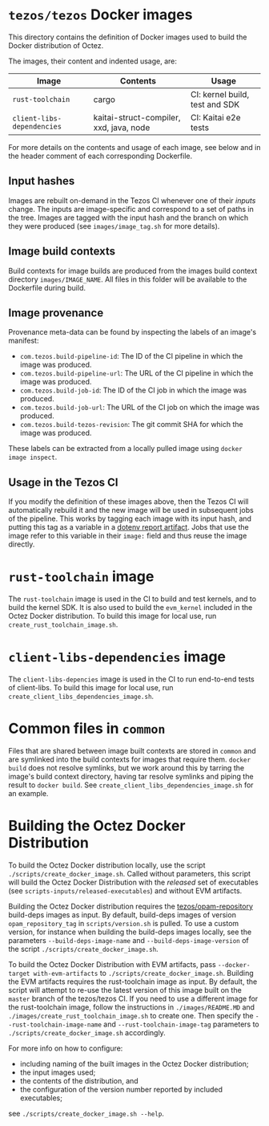 # `tezos/tezos` Docker images

This directory contains the definition of Docker images used to build
the Docker distribution of Octez.

The images, their content and indented usage, are:

| Image                      | Contents                                | Usage                          |
|----------------------------|-----------------------------------------|--------------------------------|
| `rust-toolchain`           | cargo                                   | CI: kernel build, test and SDK |
| `client-libs-dependencies` | kaitai-struct-compiler, xxd, java, node | CI: Kaitai e2e tests           |

For more details on the contents and usage of each image, see below
and in the header comment of each corresponding Dockerfile.

## Input hashes

Images are rebuilt on-demand in the Tezos CI whenever one of their
*inputs* change.  The inputs are image-specific and correspond to a
set of paths in the tree. Images are tagged with the input hash and
the branch on which they were produced (see `images/image_tag.sh` for
more details).

## Image build contexts

Build contexts for image builds are produced from the images build
context directory `images/IMAGE_NAME`. All files in this folder will
be available to the Dockerfile during build.

## Image provenance

Provenance meta-data can be found by inspecting the labels of an
image's manifest:

 - `com.tezos.build-pipeline-id`: The ID of the CI pipeline in which
   the image was produced.
 - `com.tezos.build-pipeline-url`: The URL of the CI pipeline in which
   the image was produced.
 - `com.tezos.build-job-id`: The ID of the CI job in which the image
   was produced.
 - `com.tezos.build-job-url`: The URL of the CI job on which the image
   was produced.
 - `com.tezos.build-tezos-revision`: The git commit SHA for which the
   image was produced.

These labels can be extracted from a locally pulled image using
`docker image inspect`.

## Usage in the Tezos CI

If you modify the definition of these images above, then the Tezos CI
will automatically rebuild it and the new image will be used in
subsequent jobs of the pipeline. This works by tagging each image with
its input hash, and putting this tag as a variable in a [dotenv report
artifact](https://docs.gitlab.com/ee/ci/yaml/artifacts_reports.html#artifactsreportsdotenv).
Jobs that use the image refer to this variable in their `image:`
field and thus reuse the image directly.

# `rust-toolchain` image

The `rust-toolchain` image is used in the CI to build and test
kernels, and to build the kernel SDK. It is also used to build the
`evm_kernel` included in the Octez Docker distribution. To build this
image for local use, run `create_rust_toolchain_image.sh`.

# `client-libs-dependencies` image

The `client-libs-depencies` image is used in the CI to run end-to-end
tests of client-libs. To build this image for local use, run
`create_client_libs_dependencies_image.sh`.

# Common files in `common`

Files that are shared between image built contexts are stored in
`common` and are symlinked into the build contexts for images that
require them. `docker build` does not resolve symlinks, but we work
around this by tarring the image's build context directory, having tar
resolve symlinks and piping the result to `docker build`. See
`create_client_libs_dependencies_image.sh` for an example.

# Building the Octez Docker Distribution

To build the Octez Docker distribution locally, use the script
`./scripts/create_docker_image.sh`. Called without parameters, this
script will build the Octez Docker Distribution with the *released*
set of executables (see `scripts-inputs/released-executables`) and
without EVM artifacts.

Building the Octez Docker distribution requires the
[tezos/opam-repository](https://gitlab.com/tezos/opam-repository)
build-deps images as input. By default, build-deps images of version
`opam_repository_tag` in `scripts/version.sh` is pulled. To use a
custom version, for instance when building the build-deps images
locally, see the parameters `--build-deps-image-name` and
`--build-deps-image-version` of the script
`./scripts/create_docker_image.sh`.

To build the Octez Docker Distribution with EVM artifacts, pass
`--docker-target with-evm-artifacts` to
`./scripts/create_docker_image.sh`. Building the EVM artifacts
requires the rust-toolchain image as input. By default, the script
will attempt to re-use the latest version of this image built on the
`master` branch of the tezos/tezos CI. If you need to use a different
image for the rust-toolchain image, follow the instructions in
`./images/README.MD` and `./images/create_rust_toolchain_image.sh` to
create one. Then specify the `--rust-toolchain-image-name` and
`--rust-toolchain-image-tag` parameters to
`./scripts/create_docker_image.sh` accordingly.

For more info on how to configure:
 - including naming of the built images in the Octez Docker distribution;
 - the input images used;
 - the contents of the distribution, and
 - the configuration of the version number reported by included executables;

see `./scripts/create_docker_image.sh --help`.

